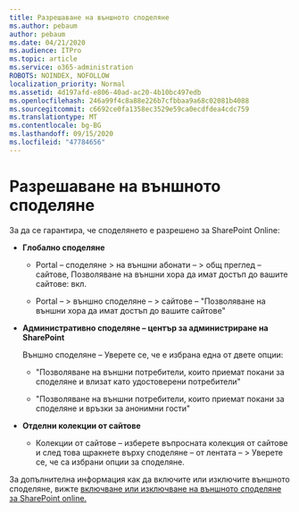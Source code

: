 ```yaml
---
title: Разрешаване на външното споделяне
ms.author: pebaum
author: pebaum
ms.date: 04/21/2020
ms.audience: ITPro
ms.topic: article
ms.service: o365-administration
ROBOTS: NOINDEX, NOFOLLOW
localization_priority: Normal
ms.assetid: 4d197afd-e806-40ad-ac20-4b10bc497edb
ms.openlocfilehash: 246a99f4c8a88e226b7cfbbaa9a68c02081b4088
ms.sourcegitcommit: c6692ce0fa1358ec3529e59ca0ecdfdea4cdc759
ms.translationtype: MT
ms.contentlocale: bg-BG
ms.lasthandoff: 09/15/2020
ms.locfileid: "47784656"
---
```

# <a name="enable-external-sharing"></a>Разрешаване на външното споделяне

 За да се гарантира, че споделянето е разрешено за SharePoint Online:
  
- **Глобално споделяне**
    
  - Portal – споделяне \> на външни абонати – \> общ преглед – сайтове, Позволяване на външни хора да имат достъп до вашите сайтове: вкл.
    
  - Portal – \> външно споделяне – \> сайтове – "Позволяване на външни хора да имат достъп до вашите сайтове"
    
- **Административно споделяне – център за администриране на SharePoint**
    
    Външно споделяне – Уверете се, че е избрана една от двете опции:
    
  - "Позволяване на външни потребители, които приемат покани за споделяне и влизат като удостоверени потребители"
    
  - "Позволяване на външни потребители, които приемат покани за споделяне и връзки за анонимни гости"
    
- **Отделни колекции от сайтове**
    
  - Колекции от сайтове – изберете въпросната колекция от сайтове и след това щракнете върху споделяне – от лентата – \> Уверете се, че са избрани опции за споделяне.
    
За допълнителна информация как да включите или изключите външното споделяне, вижте [включване или изключване на външното споделяне за SharePoint online.](https://go.microsoft.com/fwlink/?linkid=2047681&amp;clcid=0x409)
  

